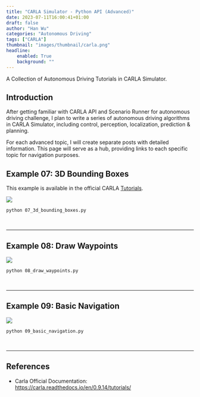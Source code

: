 ```yaml
---
title: "CARLA Simulator - Python API (Advanced)"
date: 2023-07-11T16:00:41+01:00
draft: false
author: "Han Wu"
categories: "Autonomous Driving"
tags: ["CARLA"]
thumbnail: "images/thumbnail/carla.png"
headline: 
    enabled: True
    background: ""
---
```


A Collection of Autonomous Driving Tutorials in CARLA Simulator.

<!--more--> 

## Introduction

After getting familiar with CARLA API and Scenario Runner for autonomous driving challenge, I plan to write a series of autonomous driving algorithms in CARLA Simulator, including control, perception, localization, prediction & planning. 

For each advanced topic, I will create separate posts with detailed information. This page will serve as a hub, providing links to each specific topic for navigation purposes.

## Example 07: 3D Bounding Boxes

This example is available in the official CARLA [Tutorials](https://carla.readthedocs.io/en/0.9.14/tuto_G_bounding_boxes/).

![](https://wuhanstudio.nyc3.cdn.digitaloceanspaces.com/blog/carla_tutorial/07_3d_bounding_boxes.gif)

```
python 07_3d_bounding_boxes.py
```


<br />

<hr />

## Example 08: Draw Waypoints



![](https://wuhanstudio.nyc3.cdn.digitaloceanspaces.com/blog/carla_tutorial/08_draw_waypoints.gif)

```
python 08_draw_waypoints.py
```



<br />

<hr />

## Example 09: Basic Navigation

 

![](https://wuhanstudio.nyc3.cdn.digitaloceanspaces.com/blog/carla_tutorial/09_basic_navigation.gif)

```
python 09_basic_navigation.py
```


<br />

<hr />

## References

- Carla Official Documentation: https://carla.readthedocs.io/en/0.9.14/tutorials/
